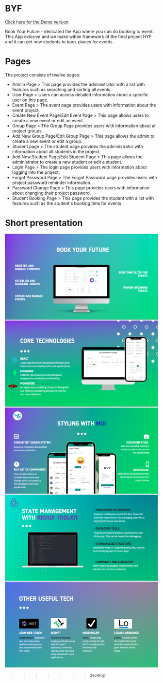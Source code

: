 # BYF

[Click here for the Demo version](https://hyf-c43-group-1-c55b85dfa12d.herokuapp.com/login)

Book Your Future - dedicated the App where you can do booking to event. This App exlusive and we make within framework of the final project HYF and it can get new students to book places for events.

# Pages

The project consists of twelve pages:

- Admin Page > This page provides the administrator with a list with features such as searching and sorting all events.
- User Page > Users can access detailed information about a specific user on this page.
- Event Page > The event page provides users with information about the event project.
- Create New Event Page/Edit Event Page > This page allows users to create a new event or edit an event.
- Group Page > The Group Page provides users with information about all project groups.
- Add New Group Page/Edit Group Page > This page allows the admin to create a new event or edit a group.
- Student page > The student page provides the administrator with information about all students in the project.
- Add New Student Page/Edit Student Page > This page allows the administrator to create a new student or edit a student.
- Login Page > The login page provides users with information about logging into the project.
- Forgot Password Page > The Forgot Password page provides users with project password reminder information.
- Password Change Page > This page provides users with information about changing their project password.
- Student Booking Page > This page provides the student with a list with features such as the student's booking time for events.

# Short presentation

![1_page](/client/public/1_page.png)
![2_page](/client/public/2_page.png)
![3_page](/client/public/3_page.png)
![4_page](/client/public/4_page.png)
![5_page](/client/public/5_page.png)

> > > > > > > develop
